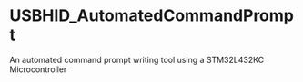 # USBHID_AutomatedCommandPrompt
An automated command prompt writing tool using a STM32L432KC Microcontroller

